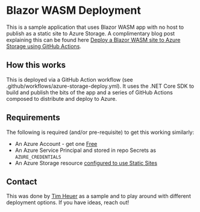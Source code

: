 # Blazor WASM Deployment
This is a sample application that uses Blazor WASM app with no host to publish as a static site to Azure Storage.  A complimentary blog post explaining this can be found here [Deploy a Blazor WASM site to Azure Storage using GitHub Actions](https://timheuer.com/blog/deploy-blazor-app-to-azure-using-github-actions).

## How this works
This is deployed via a GitHub Action workflow (see .github/workflows/azure-storage-deploy.yml).  It uses the .NET Core SDK to build and publish the bits of the app and a series of GitHub Actions composed to distribute and deploy to Azure.

## Requirements
The following is required (and/or pre-requisite) to get this working similarly:

- An Azure Account - get one [Free](https://azure.com/free)
- An Azure Service Principal and stored in repo Secrets as ```AZURE_CREDENTIALS```
- An Azure Storage resource [configured to use Static Sites](https://docs.microsoft.com/en-us/azure/storage/blobs/storage-blob-static-website)

## Contact
This was done by [Tim Heuer](https://twitter.com/timheuer) as a sample and to play around with different deployment options.  If you have ideas, reach out!